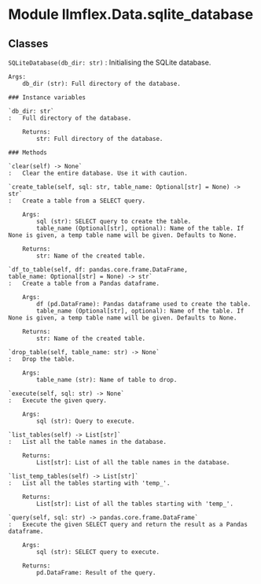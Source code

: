 Module llmflex.Data.sqlite_database
===================================

Classes
-------

`SQLiteDatabase(db_dir: str)`
:   Initialising the SQLite database.
    
    Args:
        db_dir (str): Full directory of the database.

    ### Instance variables

    `db_dir: str`
    :   Full directory of the database.
        
        Returns:
            str: Full directory of the database.

    ### Methods

    `clear(self) ‑> None`
    :   Clear the entire database. Use it with caution.

    `create_table(self, sql: str, table_name: Optional[str] = None) ‑> str`
    :   Create a table from a SELECT query.
        
        Args:
            sql (str): SELECT query to create the table.
            table_name (Optional[str], optional): Name of the table. If None is given, a temp table name will be given. Defaults to None.
        
        Returns:
            str: Name of the created table.

    `df_to_table(self, df: pandas.core.frame.DataFrame, table_name: Optional[str] = None) ‑> str`
    :   Create a table from a Pandas dataframe.
        
        Args:
            df (pd.DataFrame): Pandas dataframe used to create the table.
            table_name (Optional[str], optional): Name of the table. If None is given, a temp table name will be given. Defaults to None.
        
        Returns:
            str: Name of the created table.

    `drop_table(self, table_name: str) ‑> None`
    :   Drop the table.
        
        Args:
            table_name (str): Name of table to drop.

    `execute(self, sql: str) ‑> None`
    :   Execute the given query.
        
        Args:
            sql (str): Query to execute.

    `list_tables(self) ‑> List[str]`
    :   List all the table names in the database.
        
        Returns:
            List[str]: List of all the table names in the database.

    `list_temp_tables(self) ‑> List[str]`
    :   List all the tables starting with 'temp_'.
        
        Returns:
            List[str]: List of all the tables starting with 'temp_'.

    `query(self, sql: str) ‑> pandas.core.frame.DataFrame`
    :   Execute the given SELECT query and return the result as a Pandas dataframe.
        
        Args:
            sql (str): SELECT query to execute.
        
        Returns:
            pd.DataFrame: Result of the query.
